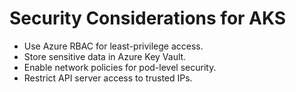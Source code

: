# Security Considerations for AKS

- Use Azure RBAC for least-privilege access.
- Store sensitive data in Azure Key Vault.
- Enable network policies for pod-level security.
- Restrict API server access to trusted IPs.
